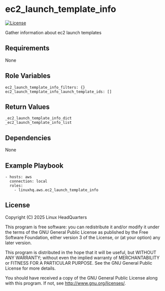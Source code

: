 # ec2\_launch\_template\_info

[![License](https://img.shields.io/badge/license-GPLv3-lightgreen)](https://www.gnu.org/licenses/gpl-3.0.en.html#license-text)

Gather information about ec2 launch templates

## Requirements

None

## Role Variables

    ec2_launch_template_info_filters: {}
    ec2_launch_template_info_launch_template_ids: []

## Return Values

    _ec2_launch_template_info_dict
    _ec2_launch_template_info_list

## Dependencies

None

## Example Playbook

    - hosts: aws
      connection: local
      roles:
        - linuxhq.aws.ec2_launch_template_info

## License

Copyright (C) 2025 Linux HeadQuarters

This program is free software: you can redistribute it and/or modify
it under the terms of the GNU General Public License as published by
the Free Software Foundation, either version 3 of the License, or
(at your option) any later version.

This program is distributed in the hope that it will be useful,
but WITHOUT ANY WARRANTY; without even the implied warranty of
MERCHANTABILITY or FITNESS FOR A PARTICULAR PURPOSE. See the
GNU General Public License for more details.

You should have received a copy of the GNU General Public License
along with this program. If not, see <http://www.gnu.org/licenses/>.
